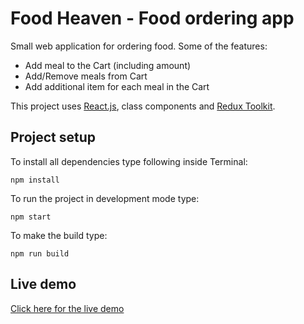 # Food Heaven - Food ordering app

Small web application for ordering food. Some of the features:

- Add meal to the Cart (including amount)
- Add/Remove meals from Cart
- Add additional item for each meal in the Cart

This project uses [React.js](https://reactjs.org/), class components and [Redux Toolkit](https://redux-toolkit.js.org/).

## Project setup

To install all dependencies type following inside Terminal:

`npm install`

To run the project in development mode type:

`npm start`

To make the build type:

`npm run build`

## Live demo

[Click here for the live demo](https://bbtools-food-heaven.netlify.app/)
